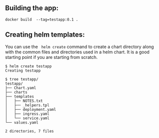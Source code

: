 ## Building the app:

```
docker build  --tag=testapp:0.1 .
```



## Creating helm templates:
You can use the ``` helm create``` command to create a chart directory along with 
the common files and directories used in a helm chart. It is a good starting point if you are
starting from scratch.


```
$ helm create testapp
Creating testapp

$ tree testapp/
testapp/
├── Chart.yaml
├── charts
├── templates
│   ├── NOTES.txt
│   ├── _helpers.tpl
│   ├── deployment.yaml
│   ├── ingress.yaml
│   └── service.yaml
└── values.yaml

2 directories, 7 files



```
